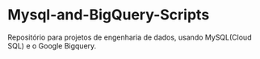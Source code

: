 # Mysql-and-BigQuery-Scripts
Repositório para projetos de engenharia de dados, usando MySQL(Cloud SQL) e o Google Bigquery.
